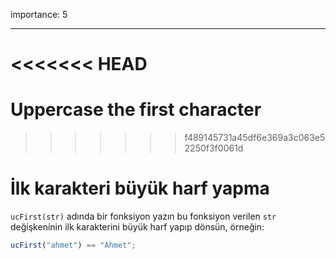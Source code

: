 importance: 5

---

<<<<<<< HEAD
=======
# Uppercase the first character
>>>>>>> f489145731a45df6e369a3c063e52250f3f0061d

# İlk karakteri büyük harf yapma

`ucFirst(str)` adında bir fonksiyon yazın bu fonksiyon verilen `str` değişkeninin ilk karakterini büyük harf yapıp dönsün, örneğin:

```js
ucFirst("ahmet") == "Ahmet";
```
